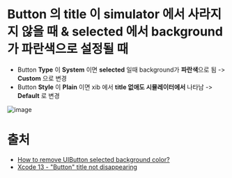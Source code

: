 # Button 의 title 이 simulator 에서 사라지지 않을 때 & selected 에서 background 가 파란색으로 설정될 때

- Button **Type** 이 **System** 이면 **selected** 일때 background가 **파란색**으로 됨 -> **Custom** 으로 변경
- Button **Style** 이 **Plain** 이면 xib 에서 **title 없애도 시뮬레이터에서** 나타남 -> **Default** 로 변경

![image](https://user-images.githubusercontent.com/20410193/154420524-ef2bcdb3-549f-4ed7-9527-05d008a25847.png)



# 출처
- [How to remove UIButton selected background color?](https://stackoverflow.com/questions/8790576/how-to-remove-uibutton-selected-background-color)
- [Xcode 13 - "Button" title not disappearing](https://stackoverflow.com/questions/69375584/xcode-13-button-title-not-disappearing)

